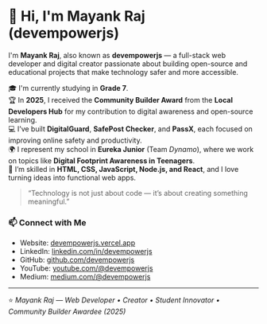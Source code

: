 # 👋 Hi, I'm Mayank Raj (devempowerjs)

I'm **Mayank Raj**, also known as **devempowerjs** — a full-stack web developer and digital creator passionate about building open-source and educational projects that make technology safer and more accessible.

🎓 I'm currently studying in **Grade 7**.  
🏆 In **2025**, I received the **Community Builder Award** from the **Local Developers Hub** for my contribution to digital awareness and open-source learning.  
💻 I’ve built **DigitalGuard**, **SafePost Checker**, and **PassX**, each focused on improving online safety and productivity.  
🌍 I represent my school in **Eureka Junior** (Team *Dynamo*), where we work on topics like **Digital Footprint Awareness in Teenagers**.  
🚀 I’m skilled in **HTML, CSS, JavaScript, Node.js, and React**, and I love turning ideas into functional web apps.

> “Technology is not just about code — it’s about creating something meaningful.”

### 📫 Connect with Me
- Website: [devempowerjs.vercel.app](https://devempowerjs.vercel.app)
- LinkedIn: [linkedin.com/in/devempowerjs](https://www.linkedin.com/in/devempowerjs)
- GitHub: [github.com/devempowerjs](https://github.com/devempowerjs)
- YouTube: [youtube.com/@devempowerjs](https://www.youtube.com/@devempowerjs)
- Medium: [medium.com/@devempowerjs](https://medium.com/@devempowerjs)

---

⭐️ *Mayank Raj — Web Developer • Creator • Student Innovator • Community Builder Awardee (2025)*
